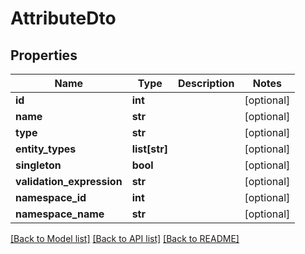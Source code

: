 # AttributeDto

## Properties
Name | Type | Description | Notes
------------ | ------------- | ------------- | -------------
**id** | **int** |  | [optional] 
**name** | **str** |  | [optional] 
**type** | **str** |  | [optional] 
**entity_types** | **list[str]** |  | [optional] 
**singleton** | **bool** |  | [optional] 
**validation_expression** | **str** |  | [optional] 
**namespace_id** | **int** |  | [optional] 
**namespace_name** | **str** |  | [optional] 

[[Back to Model list]](../README.md#documentation-for-models) [[Back to API list]](../README.md#documentation-for-api-endpoints) [[Back to README]](../README.md)


